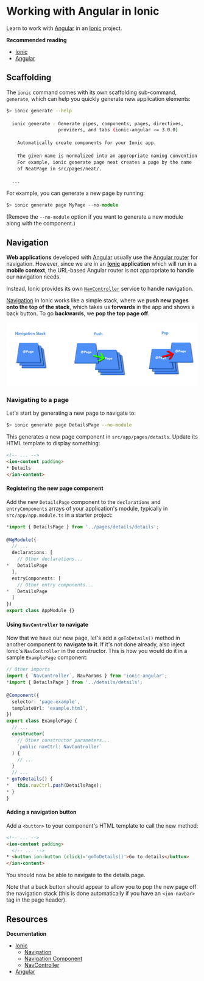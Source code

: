 # Working with Angular in Ionic

Learn to work with [Angular][angular] in an [Ionic][ionic] project.

**Recommended reading**

* [Ionic](../ionic/)
* [Angular](../angular/)

<!-- START doctoc generated TOC please keep comment here to allow auto update -->
<!-- DON'T EDIT THIS SECTION, INSTEAD RE-RUN doctoc TO UPDATE -->
<!-- END doctoc generated TOC please keep comment here to allow auto update -->



## Scaffolding

The `ionic` command comes with its own scaffolding sub-command, `generate`,
which can help you quickly generate new application elements:

```bash
$> ionic generate --help

  ionic generate - Generate pipes, components, pages, directives,
                   providers, and tabs (ionic-angular >= 3.0.0)

    Automatically create components for your Ionic app.

    The given name is normalized into an appropriate naming convention.
    For example, ionic generate page neat creates a page by the name
    of NeatPage in src/pages/neat/.

  ...
```

For example, you can generate a new page by running:

```ts
$> ionic generate page MyPage --no-module
```

(Remove the `--no-module` option if you want to generate a new module along with the component.)



## Navigation

**Web applications** developed with [Angular][angular] usually use the [Angular router][angular-router] for navigation.
However, since we are in an **[Ionic][ionic] application** which will run in a **mobile context**,
the URL-based Angular router is not appropriate to handle our navigation needs.

Instead, Ionic provides its own [`NavController`][ionic-nav-controller] service to handle navigation.

[Navigation][ionic-nav-tutorial] in Ionic works like a simple stack, where we **push new pages onto the top of the stack**,
which takes us **forwards** in the app and shows a back button.
To go **backwards**, we **pop the top page off**.

<p class='center'><img src='images/ionic-nav-stack.png' class='w80' /></p>



### Navigating to a page

Let's start by generating a new page to navigate to:

```bash
$> ionic generate page DetailsPage --no-module
```

This generates a new page component in `src/app/pages/details`.
Update its HTML template to display something:

```html
<!-- ... -->
<ion-content padding>
* Details
</ion-content>
```

#### Registering the new page component

Add the new `DetailsPage` component to the `declarations` and `entryComponents` arrays of your application's module,
typically in `src/app/app.module.ts` in a starter project:

```ts
*import { DetailsPage } from '../pages/details/details';

@NgModule({
  // ...
  declarations: [
    // Other declarations...
*   DetailsPage
  ],
  entryComponents: [
    // Other entry components...
*   DetailsPage
  ]
})
export class AppModule {}
```

#### Using `NavController` to navigate

Now that we have our new page, let's add a `goToDetails()` method in another component to **navigate to it**.
If it's not done already, also inject Ionic's `NavController` in the constructor.
This is how you would do it in a sample `ExamplePage` component:

```ts
// Other imports
import { `NavController`, NavParams } from 'ionic-angular';
*import { DetailsPage } from '../details/details';

@Component({
  selector: 'page-example',
  templateUrl: 'example.html',
})
export class ExamplePage {
  // ...
  constructor(
    // Other constructor parameters...
    `public navCtrl: NavController`
  ) {
    // ...
  }
  // ...
* goToDetails() {
*   this.navCtrl.push(DetailsPage);
* }
}
```

#### Adding a navigation button

Add a `<button>` to your component's HTML template to call the new method:

```html
<!-- ... -->
<ion-content padding>
  <!-- ... -->
* <button ion-button (click)='goToDetails()'>Go to details</button>
</ion-content>
```

You should now be able to navigate to the details page.

Note that a back button should appear to allow you to pop the new page off the navigation stack
(this is done automatically if you have an `<ion-navbar>` tag in the page header).



## Resources

**Documentation**

* [Ionic][ionic-docs]
  * [Navigation][ionic-nav-tutorial]
  * [Navigation Component][ionic-nav-component]
  * [NavController][ionic-nav-controller]
* [Angular][angular-docs]



[angular]: https://angular.io
[angular-docs]: https://angular.io/docs
[angular-router]: https://angular.io/guide/router
[ionic]: http://ionicframework.com
[ionic-docs]: https://ionicframework.com/docs/
[ionic-nav-component]: https://ionicframework.com/docs/components/#navigation
[ionic-nav-controller]: https://ionicframework.com/docs/api/navigation/NavController/
[ionic-nav-tutorial]: https://ionicframework.com/docs/intro/tutorial/navigation/
